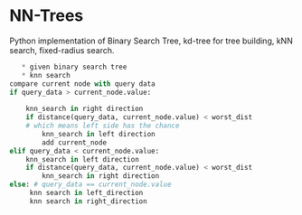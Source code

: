# NN-Trees
Python implementation of Binary Search Tree, kd-tree for tree building, kNN search, fixed-radius search.

~~~ python
   * given binary search tree
   * knn search
compare current node with query data
if query_data > current_node.value:
    
    knn_search in right direction
    if distance(query_data, current_node.value) < worst_dist 
    # which means left side has the chance
        knn_search in left direction
        add current_node
elif query_data < current_node.value:
    knn_search in left direction
    if distance(query_data, current_node.value) < worst_dist
        knn_search in right direction
else: # query_data == current_node.value
     knn search in left_direction
     knn search in right_direction
    
